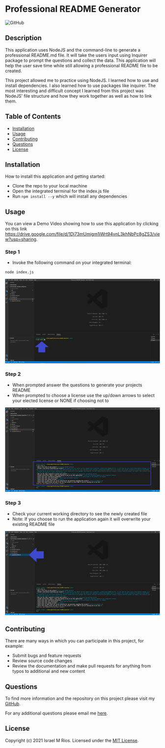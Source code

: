 # Professional README Generator
![GitHub](https://img.shields.io/badge/license-MIT-orange?style=for-the-badge)

## Description
This application uses NodeJS and the command-line to generate a professional README.md file. It will take the users input using Inquirer package to prompt the questions and collect the data. This application will help the user save time while still allowing a professional README file to be created.

This project allowed me to practice using NodeJS. I learned how to use and install dependencies. I also learned how to use packages like inquirer. The most interesting and difficult concept I learned from this project was NodeJS' file structure and how they work together as well as how to link them.

## Table of Contents
- [Installation](#installation)
- [Usage](#usage)
- [Contributing](#contributing)
- [Questions](#questions)
- [License](#license)

## Installation

How to install this application and getting started:

* Clone the repo to your local machine
* Open the integrated terminal for the index.js file
* Run `npm install --y` which will install any dependencies

## Usage

You can view a Demo Video showing how to use this application by clicking on this link https://drive.google.com/file/d/1Dj73mUmigm1iWrt94vnL3khNbPc8gZS3/view?usp=sharing.

### Step 1
* Invoke the following command on your integrated terminal:

```bash
node index.js
```
![Screenshot of the invoking command.](./assets/images/invoke-node-indexjs.png)

### Step 2
* When prompted answer the questions to generate your projects README
* When prompted to choose a license use the up/down arrows to select your elected license or NONE if choosing not to

![Screenshot of prompt questions.](./assets/images/inquirer-prompts.png)

### Step 3
* Check your current working directory to see the newly created file
* Note: If you choose to run the application again it will overwrite your existing README file

![Screenshot of new file added to the current working directory.](./assets/images/new-sample-readme.png)

## Contributing
There are many ways in which you can participate in this project, for example:

* Submit bugs and feature requests
* Review source code changes
* Review the documentation and make pull requests for anything from typos to additional and new content

## Questions
To find more information and the repository on this project please visit my [GitHub](https://github.com/israelmrios).

For any additional questions please email me [here](mailto:israelm.riosjr@gmail.com).

## License
Copyright (c) 2021 Israel M Rios.
Licensed under the [MIT License](LICENSE).
